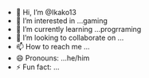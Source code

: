 - 👋 Hi, I’m @Ikako13
- 👀 I’m interested in ...gaming
- 🌱 I’m currently learning ...progrraming
- 💞️ I’m looking to collaborate on ...
- 📫 How to reach me ...
- 😄 Pronouns: ...he/him
- ⚡ Fun fact: ...

<!---
Ikako13/Ikako13 is a ✨ special ✨ repository because its `README.md` (this file) appears on your GitHub profile.
You can click the Preview link to take a look at your changes.
--->
